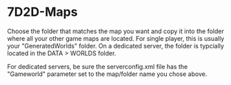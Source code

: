 # 7D2D-Maps

Choose the folder that matches the map you want and copy it into the folder where all your other game maps are located. For single player, this is usually your "GeneratedWorlds" folder. On a dedicated server, the folder is typcially located in the DATA > WORLDS folder.

For dedicated servers, be sure the serverconfig.xml file has the "Gameworld" parameter set to the map/folder name you chose above.

